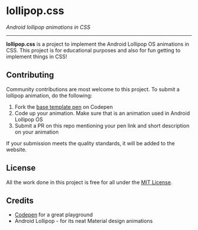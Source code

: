 lollipop.css
=====
*Android lollipop animations in CSS*
***

**lollipop.css** is a project to implement the Android Lollipop OS animations in CSS. This project is for educational purposes and also for fun getting to implement things in CSS!


Contributing
-----

Community contributions are most welcome to this project. To submit a lollipop animation, do the following:

1. Fork the [base template pen](http://codepen.io/chinchang/pen/eNdaQE) on Codepen
2. Code up your animation. Make sure that is an animation used in Android Lollipop OS
3. Submit a PR on this repo mentioning your pen link and short description on your animation

If your submission meets the quality standards, it will be added to the website.

License
-----

All the work done in this project is free for all under the [MIT License](http://opensource.org/licenses/MIT).


Credits
-----

- [Codepen](https://codepen.io) for a great playground
- Android Lollipop - for its neat Material design animations